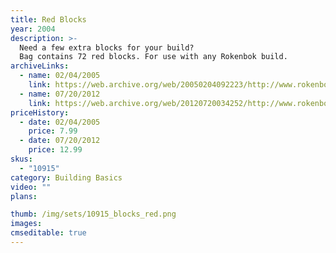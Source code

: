 ```yaml
---
title: Red Blocks
year: 2004
description: >-
  Need a few extra blocks for your build?
  Bag contains 72 red blocks. For use with any Rokenbok build.
archiveLinks:
  - name: 02/04/2005
    link: https://web.archive.org/web/20050204092223/http://www.rokenbok.com/catalog/pd_bb_10915.html
  - name: 07/20/2012
    link: https://web.archive.org/web/20120720034252/http://www.rokenbok.com/estore/construction/block-set-red
priceHistory:
  - date: 02/04/2005
    price: 7.99
  - date: 07/20/2012
    price: 12.99
skus:
  - "10915"
category: Building Basics
video: ""
plans:

thumb: /img/sets/10915_blocks_red.png
images:
cmseditable: true
---
```

